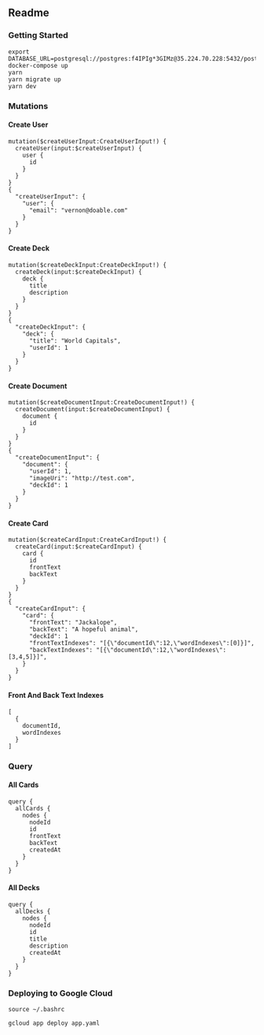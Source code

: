## Readme

### Getting Started

```
export DATABASE_URL=postgresql://postgres:f4IPIg*3GIMz@35.224.70.228:5432/postgres
docker-compose up
yarn
yarn migrate up
yarn dev
```

### Mutations


#### Create User
```
mutation($createUserInput:CreateUserInput!) {
  createUser(input:$createUserInput) {
    user {
      id
    }
  }
}
{
  "createUserInput": {
    "user": {
      "email": "vernon@doable.com"
    }
  }
}
```

#### Create Deck
```
mutation($createDeckInput:CreateDeckInput!) {
  createDeck(input:$createDeckInput) {
    deck {
      title
      description
    }
  }
}
{
  "createDeckInput": {
    "deck": {
      "title": "World Capitals",
      "userId": 1
    }
  }
}
```

#### Create Document
```
mutation($createDocumentInput:CreateDocumentInput!) {
  createDocument(input:$createDocumentInput) {
    document {
      id
    }
  }
}
{
  "createDocumentInput": {
    "document": {
      "userId": 1,
      "imageUri": "http://test.com",
      "deckId": 1
    }
  }
}
```

#### Create Card
```
mutation($createCardInput:CreateCardInput!) {
  createCard(input:$createCardInput) {
    card {
      id
      frontText
      backText
    }
  }
}
{
  "createCardInput": {
    "card": {
      "frontText": "Jackalope",
      "backText": "A hopeful animal",
      "deckId": 1
      "frontTextIndexes": "[{\"documentId\":12,\"wordIndexes\":[0]}]",
      "backTextIndexes": "[{\"documentId\":12,\"wordIndexes\":[3,4,5]}]",
    }
  }
}
```



#### Front And Back Text Indexes
```
[
  {
    documentId,
    wordIndexes
  }
]
```

### Query

#### All Cards
```
query {
  allCards {
    nodes {
      nodeId
      id
      frontText
      backText
      createdAt
    }
  }
}
```

#### All Decks
```
query {
  allDecks {
    nodes {
      nodeId
      id
      title
      description
      createdAt
    }
  }
}
```

### Deploying to Google Cloud
```
source ~/.bashrc
```

```
gcloud app deploy app.yaml
```
